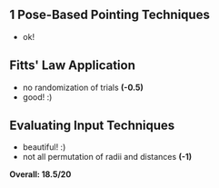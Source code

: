 ## 1 Pose-Based Pointing Techniques
- ok!

## Fitts' Law Application
- no randomization of trials **(-0.5)**
- good! :)

## Evaluating Input Techniques
- beautiful! :)
- not all permutation of radii and distances **(-1)**

**Overall: 18.5/20**